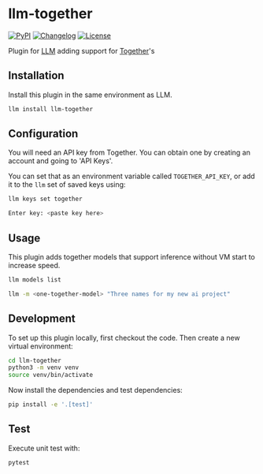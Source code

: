 # llm-together

[![PyPI](https://img.shields.io/pypi/v/llm-together.svg)](https://pypi.org/project/llm-together/)
[![Changelog](https://img.shields.io/github/v/release/accudio/llm-together?include_prereleases&label=changelog)](https://github.com/wearedevx/llm-together/releases)
[![License](https://img.shields.io/badge/license-Apache%202.0-blue.svg)](https://github.com/wearedevx/llm-together/blob/main/LICENSE)

Plugin for [LLM](https://llm.datasette.io/) adding support for [Together](https://together.ai/)'s 

## Installation

Install this plugin in the same environment as LLM.
```bash
llm install llm-together
```
## Configuration

You will need an API key from Together. You can obtain one by creating an account and going to 'API Keys'.

You can set that as an environment variable called `TOGETHER_API_KEY`, or add it to the `llm` set of saved keys using:

```bash
llm keys set together
```
```bash
Enter key: <paste key here>
```

## Usage

This plugin adds together models that support inference without VM start to increase speed.

```bash
llm models list
```

```bash
llm -m <one-together-model> "Three names for my new ai project"
```

## Development

To set up this plugin locally, first checkout the code. Then create a new virtual environment:

```bash
cd llm-together
python3 -m venv venv
source venv/bin/activate
```

Now install the dependencies and test dependencies:

```bash
pip install -e '.[test]'
```

## Test

Execute unit test with:

```bash
pytest
```

